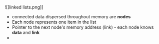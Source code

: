 ![[linked lists.png]]

* connected data dispersed throughout memory are **nodes**
* Each node represents one item in the list
* Pointer to the next node's memory address (link) - each node knows **data** and **link**
* 